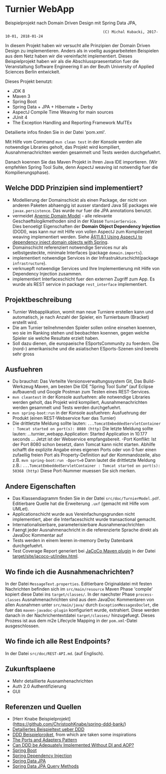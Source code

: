 Turnier WebApp 
=======================
Beispielprojekt nach Domain Driven Design mit Spring Data JPA,

                                                (C) Michal Kubacki, 2017-10-01, 2018-01-24

In diesem Projekt haben wir versucht alle Prinzipien der Domain Driven Design zu implementieren.  Anders als in voellig ausgearbeiteten Beispielen aus dem Netz haben wir die vereinfacht implementiert.
Dieses Beispielprojekt haben wir als die Abschlusspraesentation fuer die Veranstaltung Software Engineering II an der Beuth University of Applied Sciences Berlin entwickelt.

Dieses Projekt benutzt:

- JDK 8
- Maven 3
- Spring Boot
- Spring Data + JPA + Hibernate + Derby
- AspectJ Compile Time Weaving for main sources
- JUnit 4
- The Exception Handling and Reporting Framework MulTEx

Detailierte infos finden Sie in der Datei 'pom.xml'.

Mit Hilfe vom Command `mvn clean test` in der Konsole werden alle notwendige Libraries geholt, das Projekt wird kompiliert, Ausnahmenachrichten werden gesammelt und Tests werden durchgefuehrt.

Danach koennen Sie das Maven Projekt in Ihren Java IDE importieren.
(Wir empfehlen Spring Tool Suite, denn AspectJ weaving ist notwendig fuer die Kompilierungsphase).

## Welche DDD Prinzipien sind implementiert?

- Modellierung der Domainschickt als einen Package, der nicht von anderen Paketen abhaengig ist ausser standard Java SE packages wie `javax.persistence`. Das wurde nur fuer die JPA annotations benutzt.
- vermeidet [Anemic Domain Model](https://martinfowler.com/bliki/AnemicDomainModel.html) - alle relevante Geschaeftslogikmethoden sind in der Klasse `TurnierService`.  
  Dies benoetigt Eigenschaften der **Domain Object Dependency Injection** (DODI), was kann nur mit Hilfe von vollen AspectJ zum Kompilierzeit weaving implementiert werden. 
  Siehe [Â§11.8.1 Using AspectJ to dependency inject domain objects with Spring](http://docs.spring.io/spring/docs/4.3.x/spring-framework-reference/html/aop.html#aop-atconfigurable).
- Domainschicht referenziert notwendige Services nur als selbstgesteckte, minimale Interfaces (package `domain.imports`).
- implementiert notwendige Services in der Infrastrukturschicht(package `infrastructure`).
- verknuepft notwendige Services und Ihre Implementierung mit Hilfe von Dependency Injection zusammen. 
- implementiert Interfaceschicht fuer den externen Zugriff zum App. Es wurde als REST service in package `rest_interface` implementiert. 

## Projektbeschreibung

- Turnier Webapplikation, womit man neue Turniere erstellen kann und automatisch, je nach Anzahl der Spieler, ein Turnierbaum (Bracket) erstellt wird.
- Die am Turnier teilnehmenden Spieler sollen online einsehen koennen, wo sie im Ranking stehen und beobachten koennen, gegen welche Spieler sie welche Resultate erzielt haben.
- Soll dazu dienen, die europaeische ESportsCommunity zu foerdern. Die (nord-) amerikanische und die asiatischen ESports-Szenen sind bereits sehr gross

## Ausfuehren
- Du brauchst: Das Verteilte Versionsverwaltungssystem Git, Das Build-Werkzeug Maven, am besten Die IDE "Spring Tool Suite“ (auf Eclipse aufbauend) und Google Postman zum Testen eines REST-Services.
- `mvn cleantest` in der Konsole ausfuehren: alle notwendige Libraries werden geholt, das Projekt wird kompiliert, Ausnahmenachrichten werden gesammelt und Tests werden durchgefuehrt.
- `mvn spring-boot:run` in der Konsole ausfuehren: Ausfuehrung der Produkt (einen REST-Webservice fuer das Turnier)
- Die drittletzte Meldung sollte lauten:
 `...TomcatEmbeddedServletContainer : Tomcat started on port(s): 8080 (http)`
Die letzte Meldung sollte lauten:
 ...turnier_webapp.Application: Started Application in 10.177 seconds ...
Jetzt ist der Webservice empfangsbereit.
-Port Konflikt:  Ist der Port 8080 schon besetzt, dann Tomcat kann nicht starten. 
Abhilfe schafft die explizite Angabe eines eigenen
Ports oder von 0 fuer einen zufaellig freien Port als Property-Definition auf der Kommandozeile, also z.B.
 `mvn spring-boot:run -Dport=0`
Dann lautet die drittletzte Meldung z.B.:
 `...TomcatEmbeddedServletContainer : Tomcat started on port(s): 50368 (http)`
Diese Port-Nummer muessen Sie sich merken.


## Andere Eigenschaften

- Das Klassendiagramm finden Sie in der Datei `src/doc/TurnierModel.pdf`. Editierbare Quelle hat die Erweiterung `.uxf` (gemacht mit Hilfe vom UMLet).
- Applicationschicht wurde aus Vereinfachungsgrunden nicht implementiert, aber die Interfaceschicht wurde transactional gemacht.
- Internationalisierbare, parameterisierbare Ausnahmenachrichten
- Faengt jeder Ausnahmenachricht in die referenzierte Sprache direkt als JavaDoc Kommentar auf
- Tests werden in einem leeren in-memory Derby Datenbank durchgefuehrt.
- Test Coverage Report generiert bei [JaCoCo Maven plugin](http://www.eclemma.org/jacoco/trunk/doc/maven.html) in der Datei [target/site/jacoco-ut/index.html](file:target/site/jacoco-ut/index.html).

## Wo finde ich die Ausnahmenachrichten?
In der Datei `MessageText.properties`. Editierbare Originaldatei mit festen Nachrichten befinden sich im `src/main/resource`
Maven Phase 'compile' kopiert diese Datei ins `target/classes/`.
In der naechster Phase `process-classes` Ausnahmenachrichten sind aus dem JavaDoc Kommentaren von allen Ausnahmen unter `src/main/java/` durch `ExceptionMessagesDoclet`, die fuer das `maven-javadoc-plugin` konfiguriert wurde, extrahiert.
Diese werden danach in der Nachrichentextdatei `target/classes/` hinzugefuegt.
Dieses Prozess ist aus dem m2e Lifecycle Mapping in der `pom.xml`-Datei ausgeschlossen.

## Wo finde ich alle Rest Endpoints?
In der Datei `src/doc/REST-API.md`. (auf Englisch). 

## Zukunftsplaene

- Mehr detaillierte Ausnamhenachrichten
- Auth 2.0 Authentifizierung
- GUI

## Referenzen und Quellen
- [Herr Knabe Beispielprojekt] (https://github.com/ChristophKnabe/spring-ddd-bank/)
- [Detailiertes Beispieltext ueber DDD](https://www.mirkosertic.de/blog/2013/04/domain-driven-design-example/)
- [DDD Beispielprojket](https://github.com/citerus/dddsample-core), from which are taken some inspirations
- [The Ports and Adapters Pattern](http://alistair.cockburn.us/Hexagonal+architecture)
- [Can DDD be Adequately Implemented Without DI and AOP?](https://www.infoq.com/news/2008/02/ddd-di-aop)
- [Spring Boot](https://spring.io/guides/gs/spring-boot/)
- [Spring Dependency Injection](http://projects.spring.io/spring-framework/)
- [Spring Data JPA](https://spring.io/guides/gs/accessing-data-jpa/)
- [Spring Data JPA Query Methods](http://docs.spring.io/spring-data/jpa/docs/current/reference/html/#jpa.query-methods)
